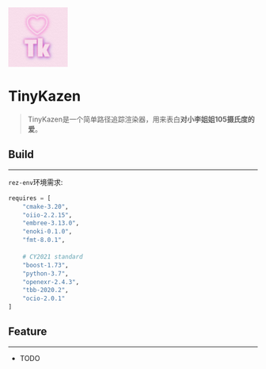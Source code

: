 

<img src="https://github.com/ZhongLingXiao/tinykazen/blob/main/doc/logo.png" width="120" height="120" alt="kazen logo">

# TinyKazen

> TinyKazen是一个简单路径追踪渲染器，用来表白**对小李姐姐105摄氏度的爱**。



## Build

------

`rez-env`环境需求:

```python
requires = [
    "cmake-3.20",
    "oiio-2.2.15",
    "embree-3.13.0",
    "enoki-0.1.0",
    "fmt-8.0.1",
    
    # CY2021 standard
    "boost-1.73",
    "python-3.7",
    "openexr-2.4.3",
    "tbb-2020.2",
    "ocio-2.0.1"
]
```



## Feature

------

- TODO

